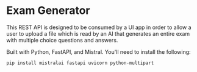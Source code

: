 # Exam Generator
This REST API is designed to be consumed by a UI app in order to allow a user to upload a file which is read by an AI that generates an entire exam with multiple choice questions and answers.  


Built with Python, FastAPI, and Mistral.
You'll need to install the following:  
``` 
pip install mistralai fastapi uvicorn python-multipart  
```
